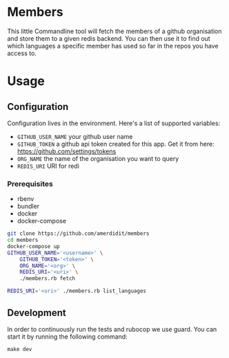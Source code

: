 # Members

This little Commandline tool will fetch the members of a github organisation 
and store them to a given redis backend. You can then use it to find out 
which languages a specific member has used so far in the repos you have access to. 

# Usage

## Configuration

Configuration lives in the environment. Here's a list of supported variables:

- `GITHUB_USER_NAME` your github user name
- `GITHUB_TOKEN` a github api token created for this app. Get it from here: https://github.com/settings/tokens
- `ORG_NAME` the name of the organisation you want to query
- `REDIS_URI` URI for redi

### Prerequisites

* rbenv 
* bundler
* docker
* docker-compose


```bash
git clone https://github.com/amerdidit/members
cd members
docker-compose up
GITHUB_USER_NAME='<username>' \
    GITHUB_TOKEN='<token>' \
    ORG_NAME='<org>' \
    REDIS_URI='<uri>' \
    ./members.rb fetch

REDIS_URI='<uri>' ./members.rb list_languages
```

## Development

In order to continuously run the tests and rubocop we use guard. You can
start it by running the following command:

```
make dev
```
